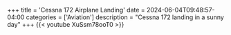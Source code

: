 +++
title = 'Cessna 172 Airplane Landing'
date = 2024-06-04T09:48:57-04:00
categories = ['Aviation']
description = "Cessna 172 landing in a sunny day"
+++
{{< youtube XuSsm78ooT0 >}}